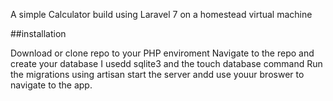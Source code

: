 A simple Calculator build using Laravel 7 on a homestead virtual machine

##installation 

Download or clone repo to your PHP enviroment
Navigate to the repo and create your database I usedd sqlite3 and the touch database command 
Run the migrations using artisan 
start the server andd use youur broswer to navigate to the app.
